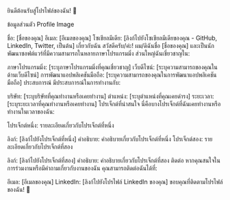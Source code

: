 ยินดีต้อนรับสู่โปรไฟล์ของฉัน! 🚀

ข้อมูลส่วนตัว
Profile Image

ชื่อ: [ชื่อของคุณ]
อีเมล: [อีเมลของคุณ]
โซเชียลมีเดีย: [ลิงก์ไปยังโซเชียลมีเดียของคุณ - GitHub, LinkedIn, Twitter, เป็นต้น]
เกี่ยวกับฉัน
สวัสดีครับ/ค่ะ! ผม/ดิฉันชื่อ [ชื่อของคุณ] และเป็นนักพัฒนาซอฟต์แวร์ที่มีความสามารถในหลายภาษาโปรแกรมมิ่ง ส่วนใหญ่ฉันเชี่ยวชาญใน:

ภาษาโปรแกรมมิ่ง: [ระบุภาษาโปรแกรมมิ่งที่คุณเชี่ยวชาญ]
เว็บดีไซน์: [ระบุความสามารถของคุณในด้านเว็บดีไซน์]
การพัฒนาแอปพลิเคชันมือถือ: [ระบุความสามารถของคุณในการพัฒนาแอปพลิเคชันมือถือ]
ประสบการณ์
มีประสบการณ์ในการทำงานกับ:

บริษัท: [ระบุบริษัทที่คุณทำงานหรือเคยทำงาน]
ตำแหน่ง: [ระบุตำแหน่งที่คุณเคยดำรง]
ระยะเวลา: [ระบุระยะเวลาที่คุณทำงานหรือเคยทำงาน]
โปรเจ็กต์ที่น่าสนใจ
นี่คือบางโปรเจ็กต์ที่ฉันเคยทำงานหรือทำงานในเวลาของฉัน:

โปรเจ็กต์หนึ่ง: รายละเอียดเกี่ยวกับโปรเจ็กต์ที่หนึ่ง

ลิงก์: [ลิงก์ไปยังโปรเจ็กต์ที่หนึ่ง]
คำอธิบาย: คำอธิบายเกี่ยวกับโปรเจ็กต์ที่หนึ่ง
โปรเจ็กต์สอง: รายละเอียดเกี่ยวกับโปรเจ็กต์ที่สอง

ลิงก์: [ลิงก์ไปยังโปรเจ็กต์ที่สอง]
คำอธิบาย: คำอธิบายเกี่ยวกับโปรเจ็กต์ที่สอง
ติดต่อ
หากคุณสนใจในการร่วมงานหรือมีคำถามเกี่ยวกับงานของฉัน คุณสามารถติดต่อฉันได้ที่:

อีเมล: [อีเมลของคุณ]
LinkedIn: [ลิงก์ไปยังโปรไฟล์ LinkedIn ของคุณ]
ขอบคุณที่ติดตามโปรไฟล์ของฉัน! 🙌

